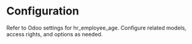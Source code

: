 # Configuration

Refer to Odoo settings for hr_employee_age. Configure related models, access rights, and options as needed.
